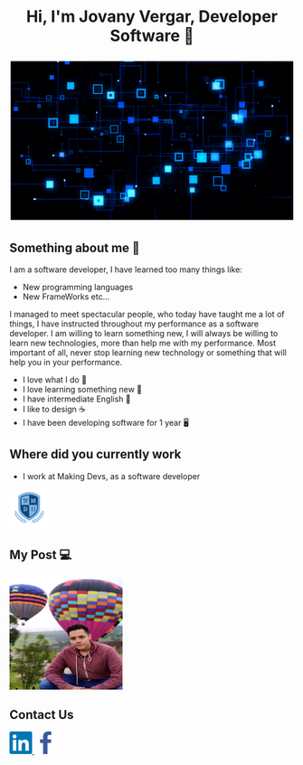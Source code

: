 <h1 align="center">Hi, I'm Jovany Vergar, Developer Software 👾

<img alt="" src="assets/code.gif"> </img></h1>

<h2>Something about me 🐉</h2>

I am a software developer, I have learned too many things like:
- New programming languages
- New FrameWorks etc...

I managed to meet spectacular people, who today have taught me a lot of things,
I have instructed throughout my performance as a software developer.
I am willing to learn something new, I will always be willing to learn new technologies, 
more than help me with my performance.
Most important of all, never stop learning new technology or something that will help you in your performance.

- I love what I do 🚀
- I love learning something new 💫
- I have intermediate English 📝
- I like to design ☕
- I have been developing software for 1 year 🖥️

<h2>Where did you currently work</h2>

- I work at Making Devs, as a software developer

<a href="https://www.makingdevs.com/">
  <img src="assets/logoMD.png" alt="spring" width="70" height="70" style="max-width: 100%;">
</a>

<br>
<h2>My Post 💻</h2>

<a href="https://jovany-vergara.github.io/">
  <img src="assets/yo.jpeg" alt="spring" width="200" height="200" style="max-width: 100%;">
</a>

<h2>Contact Us</h2>
<a href="https://mx.linkedin.com/in/diego-jovany-vergara-maga%C3%B1a-858073222?trk=people-guest_people_search-card">
  <img src="assets/linkin.svg" width="40" height="40"
  style="max-width: 100%;">
</a>
<a href="https://www.facebook.com/diegojovany.vergara">
  <img src="assets/facebook.svg" alt="spring" width="40" height="40" 
  style="max-width: 100%;">
</a>
